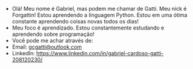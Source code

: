 <!---
forgattin/forgattin is a ✨ special ✨ repository because its `README.md` (this file) appears on your GitHub profile.
You can click the Preview link to take a look at your changes.
--->
- Olá! Meu nome é Gabriel, mas podem me chamar de Gatti. Meu nick é Forgattin! Estou aprendendo a linguagem Python. Estou em uma ótima constante aprendendo coisas novas todos os dias!
- Meu foco é aprendizado. Estou constantemente estudando e aprendendo sobre programação!
- Você pode me achar através de:
-   Email: gcgatti@outlook.com
-   LinkedIn: https://www.linkedin.com/in/gabriel-cardoso-gatti-208120230/
